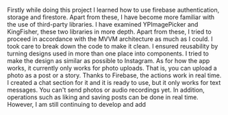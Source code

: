 Firstly while doing this project I learned how to use firebase authentication, storage and firestore. Apart from these, I have become more familiar with the use of third-party libraries.
I have examined YPImagePicker and KingFisher, these two libraries in more depth. Apart from these, I tried to proceed in accordance with the MVVM architecture as much as I could.
I took care to break down the code to make it clean. I ensured reusability by turning designs used in more than one place into components. I tried to make the design as similar as possible to Instagram. 
As for how the app works, it currently only works for photo uploads. That is, you can upload a photo as a post or a story. Thanks to Firebase, the actions work in real time. 
I created a chat section for it and it is ready to use, but it only works for text messages. You can't send photos or audio recordings yet.
In addition, operations such as liking and saving posts can be done in real time. However, I am still continuing to develop and add
